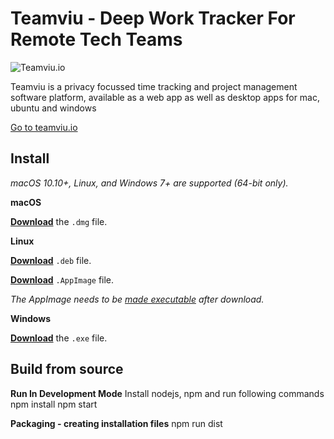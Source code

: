 # Teamviu - Deep Work Tracker For Remote Tech Teams

![Teamviu.io](https://www.teamviu.io/assets/img/heroshot.png)

Teamviu is a privacy focussed time tracking and project management software platform, available as a web app as well as desktop apps for mac, ubuntu and windows

[Go to teamviu.io](https://www.teamviu.io)

## Install

*macOS 10.10+, Linux, and Windows 7+ are supported (64-bit only).*

**macOS**

[**Download**](https://github.com/teamviu-admin/teamviu-desktop-app/releases/latest/download/Teamviu.dmg) the `.dmg` file.

**Linux**

[**Download**](https://github.com/teamviu-admin/teamviu-desktop-app/releases/latest/download/Teamviu.deb) `.deb` file.

[**Download**](https://github.com/teamviu-admin/teamviu-desktop-app/releases/latest/download/Teamviu.AppImage) `.AppImage` file.

*The AppImage needs to be [made executable](http://discourse.appimage.org/t/how-to-make-an-appimage-executable/80) after download.*

**Windows**

[**Download**](https://github.com/teamviu-admin/teamviu-desktop-app/releases/latest/download/Teamviu.exe) the `.exe` file.

## Build from source
**Run In Development Mode**
Install nodejs, npm and run following commands
npm install
npm start

**Packaging - creating installation files**
npm run dist

